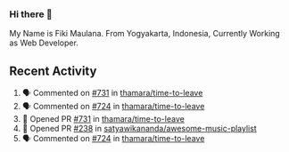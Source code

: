### Hi there 👋

My Name is Fiki Maulana. From Yogyakarta, Indonesia, Currently Working as Web Developer.

## Recent Activity

<!--START_SECTION:activity-->
1. 🗣 Commented on [#731](https://github.com/thamara/time-to-leave/issues/731) in [thamara/time-to-leave](https://github.com/thamara/time-to-leave)
2. 🗣 Commented on [#724](https://github.com/thamara/time-to-leave/issues/724) in [thamara/time-to-leave](https://github.com/thamara/time-to-leave)
3. 💪 Opened PR [#731](https://github.com/thamara/time-to-leave/pull/731) in [thamara/time-to-leave](https://github.com/thamara/time-to-leave)
4. 💪 Opened PR [#238](https://github.com/satyawikananda/awesome-music-playlist/pull/238) in [satyawikananda/awesome-music-playlist](https://github.com/satyawikananda/awesome-music-playlist)
5. 🗣 Commented on [#724](https://github.com/thamara/time-to-leave/issues/724) in [thamara/time-to-leave](https://github.com/thamara/time-to-leave)
<!--END_SECTION:activity-->

